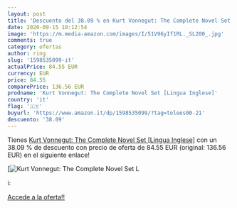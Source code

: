 ```yaml
---
layout: post
title: 'Descuento del 38.09 % en Kurt Vonnegut: The Complete Novel Set [L'
date: 2020-09-15 10:12:54
image: 'https://m.media-amazon.com/images/I/51V96yIf1RL._SL200_.jpg'
comments: true
category: ofertas
author: ring
slug: '1598535099-it'
actualPrice: 84.55 EUR
currency: EUR
price: 84.55
comparePrice: 136.56 EUR
prodname: 'Kurt Vonnegut: The Complete Novel Set [Lingua Inglese]'
country: 'it'
flag: '🇮🇹'
buyurl: 'https://www.amazon.it/dp/1598535099/?tag=tolees00-21'
descuento: '38.09'
---
```


Tienes [Kurt Vonnegut: The Complete Novel Set [Lingua Inglese]](https://www.amazon.it/dp/1598535099/?tag=tolees00-21) con un 38.09 % de descuento con precio de oferta de 84.55 EUR (original: 136.56 EUR) en el siguiente enlace!

[![Kurt Vonnegut: The Complete Novel Set [L](https://m.media-amazon.com/images/I/51V96yIf1RL._SL200_.jpg)](https://www.amazon.it/dp/1598535099/?tag=tolees00-21)

ℹ️:


[Accede a la oferta!!](https://www.amazon.it/dp/1598535099/?tag=tolees00-21)
